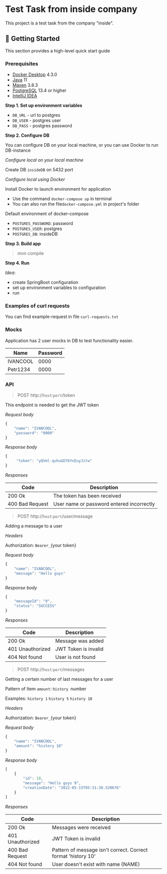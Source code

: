 # Test Task from inside company
This project is a test task from the company "inside".

##  🚀 Getting Started
This section provides a high-level quick start guide

### Prerequisites
- [Docker Desktop](https://docs.docker.com/desktop/) 4.3.0
- [Java](https://www.oracle.com/java/technologies/) 11
- [Maven](https://maven.apache.org/) 3.8.3
- [PostgreSQL](https://www.postgresql.org/) 13.4 or higher
- [IntelliJ IDEA](https://www.jetbrains.com/ru-ru/idea/)

**Step 1. Set up environment variables**
- ```DB_URL```  - url to postgres
- ```DB_USER```  - postgres user 
- ```DB_PASS```  - postgres password

**Step 2. Configure DB**

You can configure DB on your local machine, or you can use Docker to run DB-instance

*Configure local on your local machine*

Create DB ```insideDB``` on 5432 port

*Configure local using Docker*

Install Docker to launch environment for application
- Use the command ```docker-compose up``` in terminal
- You can also run the file```docker-compose.yml``` in project's folder

Default environment of docker-compose
- `POSTGRES_PASSWORD`: password
- `POSTGRES_USER`: postgres
- `POSTGRES_DB`: insideDB

**Step 3. Build app**
> mvn compile

**Step 4. Run**

_Idea_:
- create SpringBoot configuration
- set up environment variables to configuration
- run

### Examples of curl requests
You can find example-request in file ```curl-requests.txt```

### Mocks
Application has 2 user mocks in DB to test functionality easier.

Name| Password
------|------------
IVANCOOL | 0000
Petr1234| 0000

### API

> POST http://`host`:`port`/token

This endpoint is needed to get the JWT token


*Request body*
```javascript
{
    "name": "IVANCOOL",
    "password": "0000"
}
```

*Response body*

```javascript
{
     "token": "yQVml-quhuGD76YxEuyJztw"
}
```

*Responses*

Code| Description
------|------------
200 Ok | The token has been received
400 Bad Request| User name or password entered incorrectly

> POST http://`host`:`port`/user/message

Adding a message to a user

*Headers*

Authorization: `Bearer_`{your token}

*Request body*
```javascript
{
    "name": "IVANCOOL",
    "message": "Hello guys"
}
```

*Response body*

```javascript
{
    "messageId": "9",
    "status": "SUCCESS"
}
```

*Responses*

Code| Description
------|------------
200 Ok | Message was added
401 Unauthorized| JWT Token is invalid
404 Not found| User is not found

> POST http://`host`:`port`/messages

Getting a certain number of last messages for a user

Pattern of Item `amount`:  `history `number

Examples: `history 1` `history 5` `history 10`

*Headers*

Authorization: `Bearer_`{your token}

*Request body*
```javascript
{
    "name": "IVANCOOL",
    "amount": "history 10"  
}
```

*Response body*

```javascript
[
    {
        "id": 10,
        "message": "Hello guys 9",
        "creationDate": "2022-05-15T05:31:30.520676"
    }
]
```

*Responses*

Code| Description
------|------------
200 Ok | Messages were received
401 Unauthorized| JWT Token is invalid
400 Bad Request| Pattern of message isn't correct. Correct format 'history 10'
404 Not found| User doesn't exist with name {NAME}
